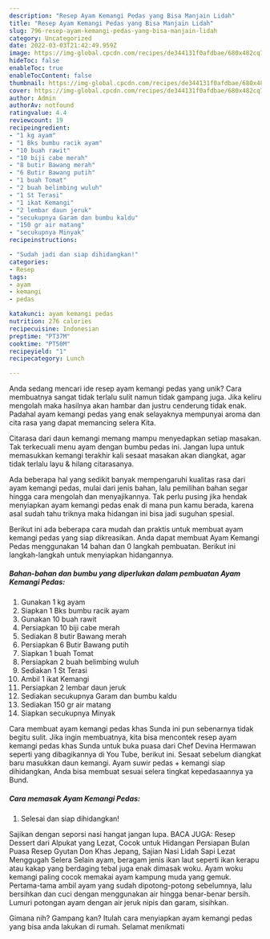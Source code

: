 ```yaml
---
description: "Resep Ayam Kemangi Pedas yang Bisa Manjain Lidah"
title: "Resep Ayam Kemangi Pedas yang Bisa Manjain Lidah"
slug: 796-resep-ayam-kemangi-pedas-yang-bisa-manjain-lidah
category: Uncategorized
date: 2022-03-03T21:42:49.959Z
image: https://img-global.cpcdn.com/recipes/de344131f0afdbae/680x482cq70/ayam-kemangi-pedas-foto-resep-utama.jpg
hideToc: false
enableToc: true
enableTocContent: false
thumbnail: https://img-global.cpcdn.com/recipes/de344131f0afdbae/680x482cq70/ayam-kemangi-pedas-foto-resep-utama.jpg
cover: https://img-global.cpcdn.com/recipes/de344131f0afdbae/680x482cq70/ayam-kemangi-pedas-foto-resep-utama.jpg
author: Admin
authorAv: notfound
ratingvalue: 4.4
reviewcount: 19
recipeingredient:
- "1 kg ayam"
- "1 Bks bumbu racik ayam"
- "10 buah rawit"
- "10 biji cabe merah"
- "8 butir Bawang merah"
- "6 Butir Bawang putih"
- "1 buah Tomat"
- "2 buah belimbing wuluh"
- "1 St Terasi"
- "1 ikat Kemangi"
- "2 lembar daun jeruk"
- "secukupnya Garam dan bumbu kaldu"
- "150 gr air matang"
- "secukupnya Minyak"
recipeinstructions:

- "Sudah jadi dan siap dihidangkan!"
categories:
- Resep
tags:
- ayam
- kemangi
- pedas

katakunci: ayam kemangi pedas 
nutrition: 276 calories
recipecuisine: Indonesian
preptime: "PT37M"
cooktime: "PT50M"
recipeyield: "1"
recipecategory: Lunch

---
```





Anda sedang mencari ide resep ayam kemangi pedas yang unik? Cara membuatnya sangat tidak terlalu sulit namun tidak gampang juga. Jika keliru mengolah maka hasilnya akan hambar dan justru cenderung tidak enak. Padahal ayam kemangi pedas yang enak selayaknya mempunyai aroma dan cita rasa yang dapat memancing selera Kita.





Citarasa dari daun kemangi memang mampu menyedapkan setiap masakan. Tak terkecuali menu ayam dengan bumbu pedas ini. Jangan lupa untuk memasukkan kemangi terakhir kali sesaat masakan akan diangkat, agar tidak terlalu layu &amp; hilang citarasanya.

Ada beberapa hal yang sedikit banyak mempengaruhi kualitas rasa dari ayam kemangi pedas, mulai dari jenis bahan, lalu pemilihan bahan segar hingga cara mengolah dan menyajikannya. Tak perlu pusing jika hendak menyiapkan ayam kemangi pedas enak di mana pun kamu berada, karena asal sudah tahu triknya maka hidangan ini bisa jadi suguhan spesial.






Berikut ini ada beberapa cara mudah dan praktis untuk membuat ayam kemangi pedas yang siap dikreasikan. Anda dapat membuat Ayam Kemangi Pedas menggunakan 14 bahan dan 0 langkah pembuatan. Berikut ini langkah-langkah untuk menyiapkan hidangannya.

<!--inarticleads1-->

##### Bahan-bahan dan bumbu yang diperlukan dalam pembuatan Ayam Kemangi Pedas:

1. Gunakan 1 kg ayam
1. Siapkan 1 Bks bumbu racik ayam
1. Gunakan 10 buah rawit
1. Persiapkan 10 biji cabe merah
1. Sediakan 8 butir Bawang merah
1. Persiapkan 6 Butir Bawang putih
1. Siapkan 1 buah Tomat
1. Persiapkan 2 buah belimbing wuluh
1. Sediakan 1 St Terasi
1. Ambil 1 ikat Kemangi
1. Persiapkan 2 lembar daun jeruk
1. Sediakan secukupnya Garam dan bumbu kaldu
1. Sediakan 150 gr air matang
1. Siapkan secukupnya Minyak


Cara membuat ayam kemangi pedas khas Sunda ini pun sebenarnya tidak begitu sulit. Jika ingin membuatnya, kita bisa mencontek resep ayam kemangi pedas khas Sunda untuk buka puasa dari Chef Devina Hermawan seperti yang dibagikannya di You Tube, berikut ini. Sesaat sebelum diangkat baru masukkan daun kemangi. Ayam suwir pedas + kemangi siap dihidangkan, Anda bisa membuat sesuai selera tingkat kepedasaannya ya Bund. 

<!--inarticleads2-->

##### Cara memasak Ayam Kemangi Pedas:


1. Selesai dan siap dihidangkan!

Sajikan dengan seporsi nasi hangat jangan lupa. BACA JUGA: Resep Dessert dari Alpukat yang Lezat, Cocok untuk Hidangan Persiapan Bulan Puasa Resep Gyutan Don Khas Jepang, Sajian Nasi Lidah Sapi Lezat Menggugah Selera Selain ayam, beragam jenis ikan laut seperti ikan kerapu atau kakap yang berdaging tebal juga enak dimasak woku. Ayam woku kemangi paling cocok memakai ayam kampung muda yang gemuk. Pertama-tama ambil ayam yang sudah dipotong-potong sebelumnya, lalu bersihkan dan cuci dengan menggunakan air hingga benar-benar bersih. Lumuri potongan ayam dengan air jeruk nipis dan garam, sisihkan. 

Gimana nih? Gampang kan? Itulah cara menyiapkan ayam kemangi pedas yang bisa anda lakukan di rumah. Selamat menikmati
